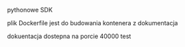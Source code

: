 pythonowe SDK

plik Dockerfile jest do budowania kontenera z dokumentacja

dokuentacja dostepna na porcie 40000 
test
